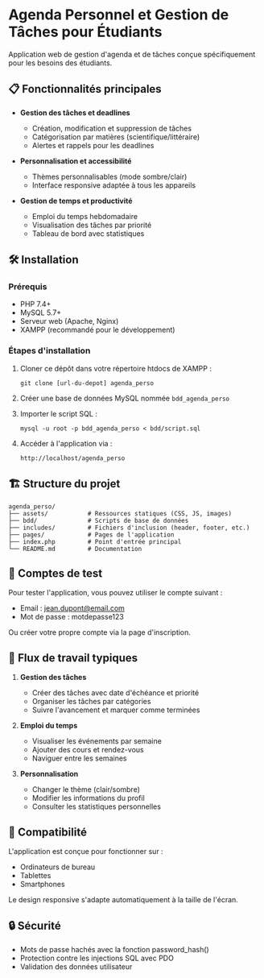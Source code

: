 # Agenda Personnel et Gestion de Tâches pour Étudiants

Application web de gestion d'agenda et de tâches conçue spécifiquement pour les besoins des étudiants.

## 📋 Fonctionnalités principales

- **Gestion des tâches et deadlines**
  - Création, modification et suppression de tâches
  - Catégorisation par matières (scientifique/littéraire)
  - Alertes et rappels pour les deadlines

- **Personnalisation et accessibilité**
  - Thèmes personnalisables (mode sombre/clair)
  - Interface responsive adaptée à tous les appareils

- **Gestion de temps et productivité**
  - Emploi du temps hebdomadaire
  - Visualisation des tâches par priorité
  - Tableau de bord avec statistiques

## 🛠️ Installation

### Prérequis
- PHP 7.4+
- MySQL 5.7+
- Serveur web (Apache, Nginx)
- XAMPP (recommandé pour le développement)

### Étapes d'installation

1. Cloner ce dépôt dans votre répertoire htdocs de XAMPP :
   ```
   git clone [url-du-depot] agenda_perso
   ```

2. Créer une base de données MySQL nommée `bdd_agenda_perso`

3. Importer le script SQL :
   ```
   mysql -u root -p bdd_agenda_perso < bdd/script.sql
   ```

4. Accéder à l'application via :
   ```
   http://localhost/agenda_perso
   ```

## 🏗️ Structure du projet

```
agenda_perso/
├── assets/           # Ressources statiques (CSS, JS, images)
├── bdd/              # Scripts de base de données
├── includes/         # Fichiers d'inclusion (header, footer, etc.)
├── pages/            # Pages de l'application
├── index.php         # Point d'entrée principal
└── README.md         # Documentation
```

## 👤 Comptes de test

Pour tester l'application, vous pouvez utiliser le compte suivant :
- Email : jean.dupont@email.com
- Mot de passe : motdepasse123

Ou créer votre propre compte via la page d'inscription.

## 🔄 Flux de travail typiques

1. **Gestion des tâches**
   - Créer des tâches avec date d'échéance et priorité
   - Organiser les tâches par catégories
   - Suivre l'avancement et marquer comme terminées

2. **Emploi du temps**
   - Visualiser les événements par semaine
   - Ajouter des cours et rendez-vous
   - Naviguer entre les semaines

3. **Personnalisation**
   - Changer le thème (clair/sombre)
   - Modifier les informations du profil
   - Consulter les statistiques personnelles

## 📱 Compatibilité

L'application est conçue pour fonctionner sur :
- Ordinateurs de bureau
- Tablettes
- Smartphones

Le design responsive s'adapte automatiquement à la taille de l'écran.

## 🔒 Sécurité

- Mots de passe hachés avec la fonction password_hash()
- Protection contre les injections SQL avec PDO
- Validation des données utilisateur 